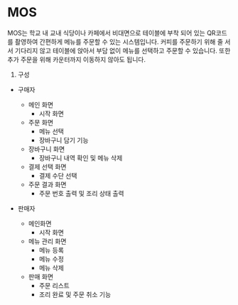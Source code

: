# MOS
MOS는 학교 내 교내 식당이나 카페에서 비대면으로 테이블에 부착 되어 있는 QR코드를 촬영하여 간편하게 메뉴를 주문할 수 있는 시스템입니다.
커피를 주문하기 위해 줄 서서 기다리지 않고 테이블에 앉아서 부담 없이 메뉴를 선택하고 주문할 수 있습니다. 또한 추가 주문을 위해 카운터까지 이동하지 않아도 됩니다.

1. 구성
* 구매자
  * 메인 화면 
    - 시작 화면
  * 주문 화면
    - 메뉴 선택
    - 장바구니 담기 기능
  * 장바구니 화면
    - 장바구니 내역 확인 및 메뉴 삭제
  * 결제 선택 화면
    - 결제 수단 선택
  * 주문 결과 화면
    - 주문 번호 출력 및 조리 상태 출력

* 판매자
  * 메인화면
    - 시작 화면
   * 메뉴 관리 화면
     - 메뉴 등록
     - 메뉴 수정
     - 메뉴 삭제
   * 판매 화면
     - 주문 리스트
     - 조리 완료 및 주문 취소 기능
